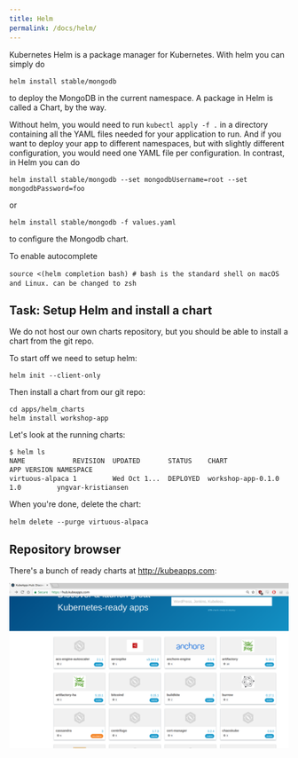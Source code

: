 ```yaml
---
title: Helm
permalink: /docs/helm/
---
```


Kubernetes Helm is a package manager for Kubernetes. With helm you can simply do

```
helm install stable/mongodb
```

to deploy the MongoDB in the current namespace. A package in Helm is called a Chart, by the way.

Without helm, you would need to run `kubectl apply -f .` in a directory containing all the YAML files needed
for your application to run. And if you want to deploy your app to different namespaces, but with slightly
different configuration, you would need one YAML file per configuration. In contrast, in Helm you can do

```
helm install stable/mongodb --set mongodbUsername=root --set mongodbPassword=foo
```

or

```
helm install stable/mongodb -f values.yaml
```

to configure the Mongodb chart.

To enable autocomplete

`source <(helm completion bash) # bash is the standard shell on macOS and Linux. can be changed to zsh`


## Task: Setup Helm and install a chart

We do not host our own charts repository, but you should be able to install a chart
from the git repo.

To start off we need to setup helm:

```
helm init --client-only
```

Then install a chart from our git repo:

```
cd apps/helm_charts
helm install workshop-app
```

Let's look at the running charts:

```
$ helm ls
NAME            REVISION  UPDATED       STATUS    CHART              APP VERSION NAMESPACE         
virtuous-alpaca 1         Wed Oct 1...  DEPLOYED  workshop-app-0.1.0 1.0         yngvar-kristiansen
```

When you're done, delete the chart:

`helm delete --purge virtuous-alpaca`

## Repository browser

There's a bunch of ready charts at <http://kubeapps.com>:

![text](../../assets/img/kubeapps.png)
